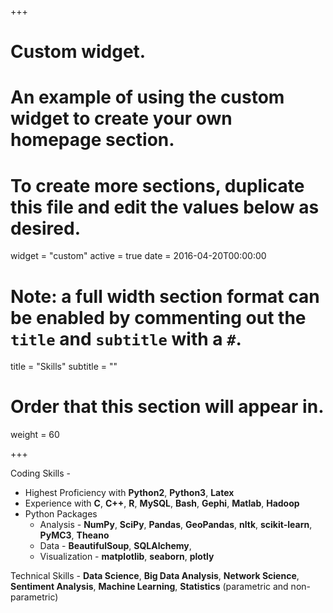 +++
# Custom widget.
# An example of using the custom widget to create your own homepage section.
# To create more sections, duplicate this file and edit the values below as desired.
widget = "custom"
active = true
date = 2016-04-20T00:00:00

# Note: a full width section format can be enabled by commenting out the `title` and `subtitle` with a `#`.
title = "Skills"
subtitle = ""

# Order that this section will appear in.
weight = 60
	
+++

Coding Skills - 

* Highest Proficiency with **Python2**, **Python3**, **Latex** 
* Experience with **C**, **C++**, **R**, **MySQL**, **Bash**, **Gephi**, **Matlab**, **Hadoop**
* Python Packages 
	* Analysis - **NumPy**, **SciPy**, **Pandas**, **GeoPandas**, **nltk**, **scikit-learn**, **PyMC3**, **Theano**
	* Data - **BeautifulSoup**, **SQLAlchemy**, 
	* Visualization - **matplotlib**, **seaborn**, **plotly**

Technical Skills - **Data Science**, **Big Data Analysis**, **Network Science**, **Sentiment Analysis**, **Machine Learning**, **Statistics** (parametric and non-parametric)
